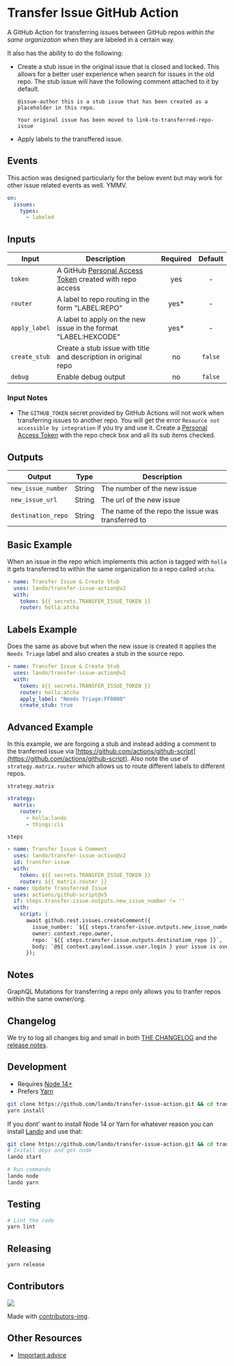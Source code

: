 # Transfer Issue GitHub Action

A GitHub Action for transferring issues between GitHub repos _within the same organization_ when they are labeled in a certain way.

It also has the ability to do the following:

* Create a stub issue in the original issue that is closed and locked.  This allows for a better user experience when search for issues in the old repo.  The stub issue will have the following comment attached to it by default.

  ```
  @issue-author this is a stub issue that has been created as a placeholder in this repo.

  Your original issue has been moved to link-to-transferred-repo-issue
  ```

* Apply labels to the transffered issue.

## Events

This action was designed particularly for the below event but may work for other issue related events as well. YMMV.

```yaml
on:
  issues:
    types:
      - labeled
```

## Inputs

Input | Description | Required | Default |
----------|-------------|:----------:|:-------:|
| `token` | A GitHub [Personal Access Token](https://docs.github.com/en/authentication/keeping-your-account-and-data-secure/creating-a-personal-access-token) created with repo access | yes | - |
| `router` | A label to repo routing in the form "LABEL:REPO" | yes* |-|
| `apply_label` | A label to apply on the new issue in the format "LABEL:HEXCODE" | yes* |-|
| `create_stub` | Create a stub issue with title and description in original repo | no | `false` |
| `debug` | Enable debug output | no | `false` |

### Input Notes

* The `GITHUB_TOKEN` secret provided by GitHub Actions will not work when transferring issues to another repo.  You will get the error `Resource not accessible by integration` if you try and use it.  Create a [Personal Access Token](https://docs.github.com/en/authentication/keeping-your-account-and-data-secure/creating-a-personal-access-token) with the repo check box and all its sub items checked.

## Outputs

Output | Type | Description |
----------|-------------|------------|
| `new_issue_number` | String | The number of the new issue |
| `new_issue_url` | String | The url of the new issue |
| `destination_repo` | String | The name of the repo the issue was transferred to |

## Basic Example

When an issue in the repo which implements this action is tagged with `holla` it gets transferred to within the same organization to a repo called `atcha`.

```yaml
- name: Transfer Issue & Create Stub
  uses: lando/transfer-issue-action@v2
  with:
    token: ${{ secrets.TRANSFER_ISSUE_TOKEN }}
    router: holla:atcha
```

## Labels Example

Does the same as above but when the new issue is created it applies the `Needs Triage` label and also creates a stub in the source repo.

```yaml
- name: Transfer Issue & Create Stub
  uses: lando/transfer-issue-action@v2
  with:
    token: ${{ secrets.TRANSFER_ISSUE_TOKEN }}
    router: holla:atcha
    apply_label: "Needs Triage:FF0000"
    create_stub: true
```

## Advanced Example

In this example, we are forgoing a stub and instead adding a comment to the tranferred issue via [https://github.com/actions/github-script](https://github.com/actions/github-script). Also note the use of `strategy.matrix.router` which allows us to route different labels to different repos.

`strategy.matrix`
```yaml
strategy:
  matrix:
    router:
      - holla:lando
      - things:cli
```

`steps`
```yaml
- name: Transfer Issue & Comment
  uses: lando/transfer-issue-action@v2
  id: transfer-issue
  with:
    token: ${{ secrets.TRANSFER_ISSUE_TOKEN }}
    router: ${{ matrix.router }}
- name: Update Transferred Issue
  uses: actions/github-script@v5
  if: steps.transfer-issue.outputs.new_issue_number != ''
  with:
    script: |
      await github.rest.issues.createComment({
        issue_number: `${{ steps.transfer-issue.outputs.new_issue_number}}`,
        owner: context.repo.owner,
        repo: `${{ steps.transfer-issue.outputs.destinatiom_repo }}`,
        body: `@${ context.payload.issue.user.login } your issue is over here now!`
      });
```

## Notes

GraphQL Mutations for transferring a repo only allows you to tranfer repos within the same owner/org.

## Changelog

We try to log all changes big and small in both [THE CHANGELOG](https://github.com/lando/transfer-issue-action/blob/main/CHANGELOG.md) and the [release notes](https://github.com/lando/transfer-issue-action/releases).

## Development

* Requires [Node 14+](https://nodejs.org/dist/latest-v14.x/)
* Prefers [Yarn](https://classic.yarnpkg.com/lang/en/docs/install)

```bash
git clone https://github.com/lando/transfer-issue-action.git && cd transfer-issue-action
yarn install
```

If you dont' want to install Node 14 or Yarn for whatever reason you can install [Lando](https://docs.lando.dev/basics/installation.html) and use that:

```bash
git clone https://github.com/lando/transfer-issue-action.git && cd transfer-issue-action
# Install deps and get node
lando start

# Run commands
lando node
lando yarn
```

## Testing

```bash
# Lint the code
yarn lint
```

## Releasing

```bash
yarn release
```

## Contributors

<a href="https://github.com/lando/transfer-issue-action/graphs/contributors">
  <img src="https://contrib.rocks/image?repo=lando/transfer-issue-action" />
</a>

Made with [contributors-img](https://contrib.rocks).

## Other Resources

* [Important advice](https://www.youtube.com/watch?v=WA4iX5D9Z64)
